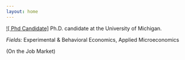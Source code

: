 ```yaml
---
layout: home 
---
```


 [![ Phd Candidate]](/mervesariisik.github.io/docs/assets/graduation-ceremony.png)
Ph.D. candidate at the University of Michigan.

*Fields:* Experimental & Behavioral Economics, Applied Microeconomics

(On the Job Market)
